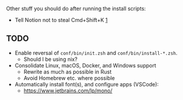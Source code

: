 
Other stuff you should do after running the install scripts:

* Tell Notion not to steal Cmd+Shift+K [1][]

## TODO
* Enable reversal of `conf/bin/init.zsh` and `conf/bin/install-*.zsh`.
  - Should I be using nix?
* Consolidate Linux, macOS, Docker, and Windows support
  - Rewrite as much as possible in Rust
  - Avoid Homebrew etc. where possible
* Automatically install font(s), and configure apps (VSCode):
  - https://www.jetbrains.com/lp/mono/

[1]: https://forum.figma.com/t/keyboard-shortcut-are-overriden-by-notion-running-on-background/59521/7
